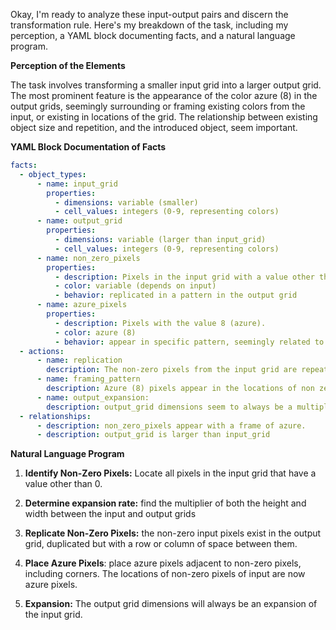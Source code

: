 Okay, I'm ready to analyze these input-output pairs and discern the transformation rule. Here's my breakdown of the task, including my perception, a YAML block documenting facts, and a natural language program.

**Perception of the Elements**

The task involves transforming a smaller input grid into a larger output grid. The most prominent feature is the appearance of the color azure (8) in the output grids, seemingly surrounding or framing existing colors from the input, or existing in locations of the grid. The relationship between existing object size and repetition, and the introduced object, seem important.

**YAML Block Documentation of Facts**


```yaml
facts:
  - object_types:
      - name: input_grid
        properties:
          - dimensions: variable (smaller)
          - cell_values: integers (0-9, representing colors)
      - name: output_grid
        properties:
          - dimensions: variable (larger than input_grid)
          - cell_values: integers (0-9, representing colors)
      - name: non_zero_pixels
        properties:
          - description: Pixels in the input grid with a value other than 0.
          - color: variable (depends on input)
          - behavior: replicated in a pattern in the output grid
      - name: azure_pixels
        properties:
          - description: Pixels with the value 8 (azure).
          - color: azure (8)
          - behavior: appear in specific pattern, seemingly related to input non zero object location.
  - actions:
      - name: replication
        description: The non-zero pixels from the input grid are repeated in the output grid.
      - name: framing_pattern
        description: Azure (8) pixels appear in the locations of non zero objects in input grid, seemingly expanding or framing them.
      - name: output_expansion:
        description: output_grid dimensions seem to always be a multiplication of input_grid.
  - relationships:
      - description: non_zero_pixels appear with a frame of azure.
      - description: output_grid is larger than input_grid
```


**Natural Language Program**

1.  **Identify Non-Zero Pixels:** Locate all pixels in the input grid that have a value other than 0.

2.  **Determine expansion rate:** find the multiplier of both the height and width between the input and output grids

3.  **Replicate Non-Zero Pixels:** the non-zero input pixels exist in the output grid, duplicated but with a row or column of space between them.

4.  **Place Azure Pixels**: place azure pixels adjacent to non-zero pixels, including corners. The locations of non-zero pixels of input are now azure pixels.

5. **Expansion:** The output grid dimensions will always be an expansion of the input grid.
